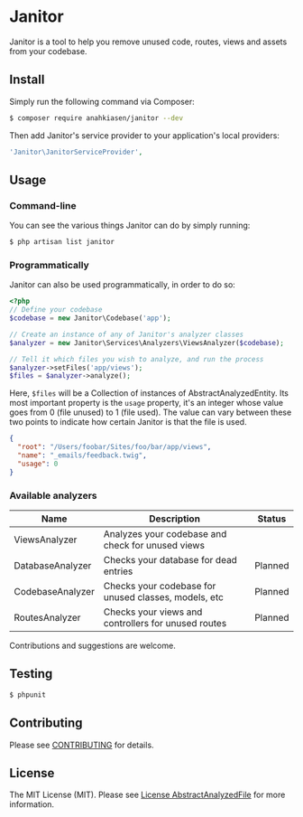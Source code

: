 # Janitor

Janitor is a tool to help you remove unused code, routes, views and assets from your codebase.

## Install

Simply run the following command via Composer:

```bash
$ composer require anahkiasen/janitor --dev
```

Then add Janitor's service provider to your application's local providers:

```php
'Janitor\JanitorServiceProvider',
```

## Usage

### Command-line

You can see the various things Janitor can do by simply running:

```bash
$ php artisan list janitor
```

### Programmatically

Janitor can also be used programmatically, in order to do so:

```php
<?php
// Define your codebase
$codebase = new Janitor\Codebase('app');

// Create an instance of any of Janitor's analyzer classes
$analyzer = new Janitor\Services\Analyzers\ViewsAnalyzer($codebase);

// Tell it which files you wish to analyze, and run the process
$analyzer->setFiles('app/views');
$files = $analyzer->analyze();
```

Here, `$files` will be a Collection of instances of AbstractAnalyzedEntity.
Its most important property is the `usage` property, it's an integer whose value goes from 0 (file unused) to 1 (file used). The value can vary between these two points to indicate how certain Janitor is that the file is used.

```json
{
  "root": "/Users/foobar/Sites/foo/bar/app/views",
  "name": "_emails/feedback.twig",
  "usage": 0
}
```

### Available analyzers

| Name             | Description                                          | Status  |
| ---              | ---                                                  | ---     |
| ViewsAnalyzer    | Analyzes your codebase and check for unused views    |         |
| DatabaseAnalyzer | Checks your database for dead entries                | Planned |
| CodebaseAnalyzer | Checks your codebase for unused classes, models, etc | Planned |
| RoutesAnalyzer   | Checks your views and controllers for unused routes  | Planned |

Contributions and suggestions are welcome.

## Testing

``` bash
$ phpunit
```

## Contributing

Please see [CONTRIBUTING](https://github.com/thephpleague/:package_name/blob/master/CONTRIBUTING.md) for details.

## License

The MIT License (MIT). Please see [License AbstractAnalyzedFile](LICENSE.md) for more information.

